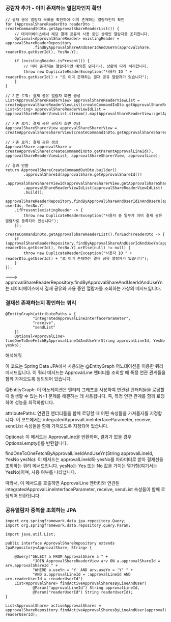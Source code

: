 
### 공람자 추가 - 이미 존재하는 열람자인지 확인
```
// 결재 공유 열람자 목록을 확인하여 이미 존재하는 열람자인지 확인
for (ApprovalShareReaderDto readerDto : createCommandInDto.getApprovalShareReaderList()) {
    // 데이터베이스에서 해당 결재 공유와 사용 중인 상태인 열람자를 조회합니다.
    Optional<ApprovalShareReader> existingReader = approvalShareReaderRepository
            .findByApprovalShareAndUserIdAndUseYn(approvalShare, readerDto.getUserId(), YesNo.Y);

    if (existingReader.isPresent()) {
        // 이미 존재하는 열람자라면 예외를 던지거나, 상황에 따라 처리합니다.
        throw new DuplicateReaderException("사용자 ID " + readerDto.getUserId() + "로 이미 존재하는 결재 공유 열람자가 있습니다");
    }
}

// 기존 로직: 결재 공유 열람자 화면 생성
List<ApprovalShareReaderView> approvalShareReaderViewList = createApprovalShareReaderViewList(createCommandInDto.getApprovalShareReaderList());
List<String> approvalShareReaderViewIdList = approvalShareReaderViewList.stream().map(ApprovalShareReaderView::getApprovalShareReaderViewId).collect(Collectors.toList());

// 기존 로직: 결재 공유 공유자 화면 생성
ApprovalShareSharerView approvalShareSharerView = createApprovalShareSharerView(createCommandInDto.getApprovalShareSharer());

// 기존 로직: 결재 공유 생성
ApprovalShare approvalShare = createApprovalShare(createCommandInDto.getParentApprovalLineId(), approvalShareReaderViewList, approvalShareSharerView, approvalLine);

// 결과 반환
return ApprovalShareCreateCommandOutDto.builder()
        .approvalShareId(approvalShare.getApprovalShareId())
        .approvalShareSharerViewId(approvalShareSharerView.getApprovalShareSharerViewId())
        .approvalShareReaderViewIdList(approvalShareReaderViewIdList)
        .build();

```
```
approvalShareReaderRepository.findByApprovalShareAndUserIdInAndUseYn(approvalShare, userIds, YesNo.Y)
    .ifPresent(existingReader -> {
        throw new DuplicateReaderException("사용자 중 일부가 이미 결재 공유 열람자로 등록되어 있습니다");
    });

createCommandInDto.getApprovalShareReaderList().forEach(readerDto -> {
    if (approvalShareReaderRepository.findByApprovalShareAndUserIdAndUseYn(approvalShare, readerDto.getUserId(), YesNo.Y).orElse(null) != null) {
        throw new DuplicateReaderException("사용자 ID " + readerDto.getUserId() + "로 이미 존재하는 결재 공유 열람자가 있습니다");
    }
});
```
---> approvalShareReaderRepository.findByApprovalShareAndUserIdAndUseYn는 데이터베이스에서 결재 공유와 사용 중인 열람자를 조회하는 가상의 메서드입니다. 

### 결재선 존재하는지 확인하는 쿼리
```
@EntityGraph(attributePaths = {
            "integratedApprovalLineInterfaceParameter",
            "receive",
            "sendList"
    })
    Optional<ApprovalLine> findOneToOneFetchByApprovalLineIdAndUseYn(String approvalLineId, YesNo yesNo);
```
해석해줘

이 코드는 Spring Data JPA에서 사용되는 @EntityGraph 어노테이션을 이용한 쿼리 메서드입니다. 이 쿼리 메서드는 ApprovalLine 엔터티를 조회할 때 특정 연관 관계들을 함께 가져오도록 정의되어 있습니다.

@EntityGraph: 이 어노테이션은 엔터티 그래프를 사용하여 연관된 엔터티들을 로딩할 때 발생할 수 있는 N+1 문제를 해결하는 데 사용됩니다. 즉, 특정 연관 관계를 함께 로딩하여 성능을 최적화합니다.

attributePaths: 연관된 엔터티들을 함께 로딩할 때 어떤 속성들을 가져올지를 지정합니다. 이 코드에서는 integratedApprovalLineInterfaceParameter, receive, sendList 속성들을 함께 가져오도록 지정되어 있습니다.

Optional<ApprovalLine>: 이 메서드는 ApprovalLine을 반환하며, 결과가 없을 경우 Optional.empty()를 반환합니다.

findOneToOneFetchByApprovalLineIdAndUseYn(String approvalLineId, YesNo yesNo): 이 메서드는 approvalLineId와 yesNo를 파라미터로 받아 결재선을 조회하는 쿼리 메서드입니다. yesNo는 Yes 또는 No 값을 가지는 열거형(여기서는 YesNo)이며, 사용 여부를 나타냅니다.

따라서, 이 메서드를 호출하면 ApprovalLine 엔터티와 연관된 integratedApprovalLineInterfaceParameter, receive, sendList 속성들이 함께 로딩되어 반환됩니다.


### 공유열람자 중복을 조회하는 JPA
```
import org.springframework.data.jpa.repository.Query;
import org.springframework.data.repository.query.Param;

import java.util.List;

public interface ApprovalShareRepository extends JpaRepository<ApprovalShare, String> {

    @Query("SELECT a FROM ApprovalShare a " +
            "JOIN ApprovalShareReaderView arv ON a.approvalShareId = arv.approvalShareId " +
            "WHERE a.useYn = 'Y' AND arv.useYn = 'Y' " +
            "AND a.approvalLineId = :approvalLineId AND arv.readerUserId = :readerUserId")
    List<ApprovalShare> findActiveApprovalSharesByLineAndUser(
            @Param("approvalLineId") String approvalLineId,
            @Param("readerUserId") String readerUserId);
}
```
```
List<ApprovalShare> activeApprovalShares = approvalShareRepository.findActiveApprovalSharesByLineAndUser(approvalLineId, readerUserId);

```
